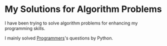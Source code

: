 # My Solutions for Algorithm Problems

I have been trying to solve algorithm problems for enhancing my programming skills.

I mainly solved [Programmers](https://programmers.co.kr/)'s questions by Python.
